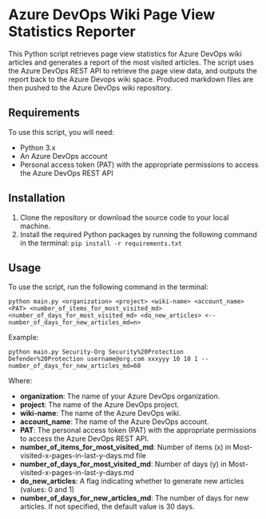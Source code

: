# Azure DevOps Wiki Page View Statistics Reporter

This Python script retrieves page view statistics for Azure DevOps wiki articles and generates a report of the most visited articles. The script uses the Azure DevOps REST API to retrieve the page view data, and outputs the report back to the Azure Devops wiki space. Produced markdown files are then pushed to the Azure DevOps wiki repository.

## Requirements
To use this script, you will need:

- Python 3.x
- An Azure DevOps account
- Personal access token (PAT) with the appropriate permissions to access the Azure DevOps REST API

## Installation
1. Clone the repository or download the source code to your local machine.
2. Install the required Python packages by running the following command in the terminal: `pip install -r requirements.txt`

## Usage
To use the script, run the following command in the terminal:

`python main.py <organization> <project> <wiki-name> <account_name> <PAT> <number_of_items_for_most_visited_md> <number_of_days_for_most_visited_md> <do_new_articles> <--number_of_days_for_new_articles_md=n>`

Example:

`python main.py Security-Org Security%20Protection Defender%20Protection username@org.com xxxyyy 10 10 1 --number_of_days_for_new_articles_md=60`

Where:

- **organization**: The name of your Azure DevOps organization.
- **project**: The name of the Azure DevOps project.
- **wiki-name**: The name of the Azure DevOps wiki.
- **account_name**: The name of the Azure DevOps account.
- **PAT**: The personal access token (PAT) with the appropriate permissions to access the Azure DevOps REST API.
- **number_of_items_for_most_visited_md**: Number of items (x) in Most-visited-x-pages-in-last-y-days.md file 
- **number_of_days_for_most_visited_md**: Number of days (y) in Most-visited-x-pages-in-last-y-days.md
- **do_new_articles**: A flag indicating whether to generate new articles (values: 0 and 1)
- **number_of_days_for_new_articles_md**: The number of days for new articles. If not specified, the default value is 30 days.
